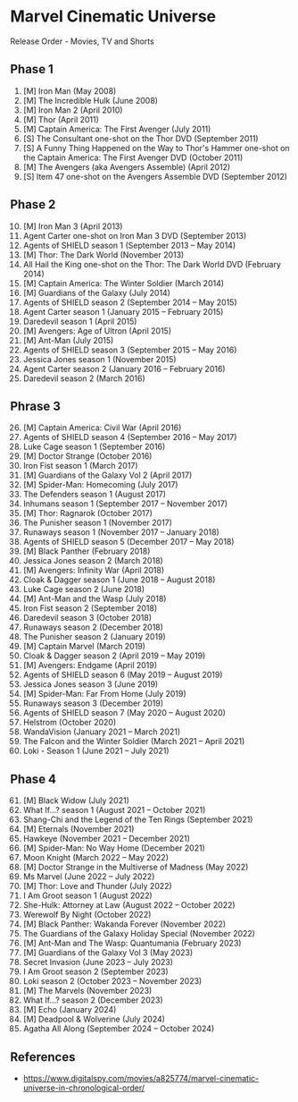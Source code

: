 # Marvel Cinematic Universe
Release Order - Movies, TV and Shorts

## Phase 1
1. [M] Iron Man (May 2008)
2. [M] The Incredible Hulk (June 2008)
3. [M] Iron Man 2 (April 2010)
4. [M] Thor (April 2011)
5. [M] Captain America: The First Avenger (July 2011)
6. [S] The Consultant one-shot on the Thor DVD (September 2011)
7. [S] A Funny Thing Happened on the Way to Thor's Hammer one-shot on the Captain America: The First Avenger DVD (October 2011)
8. [M] The Avengers (aka Avengers Assemble) (April 2012)
9. [S] Item 47 one-shot on the Avengers Assemble DVD (September 2012)

## Phase 2
10. [M] Iron Man 3 (April 2013)
11. Agent Carter one-shot on Iron Man 3 DVD (September 2013)
12. Agents of SHIELD season 1 (September 2013 – May 2014)
13. [M] Thor: The Dark World (November 2013)
14. All Hail the King one-shot on the Thor: The Dark World DVD (February 2014)
15. [M] Captain America: The Winter Soldier (March 2014)
16. [M] Guardians of the Galaxy (July 2014)
17. Agents of SHIELD season 2 (September 2014 – May 2015)
18. Agent Carter season 1 (January 2015 – February 2015)
19. Daredevil season 1 (April 2015)
20. [M] Avengers: Age of Ultron (April 2015)
21. [M] Ant-Man (July 2015)
22. Agents of SHIELD season 3 (September 2015 – May 2016)
23. Jessica Jones season 1 (November 2015)
24. Agent Carter season 2 (January 2016 – February 2016)
25. Daredevil season 2 (March 2016)

## Phrase 3
26. [M] Captain America: Civil War (April 2016)
27. Agents of SHIELD season 4 (September 2016 – May 2017)
28. Luke Cage season 1 (September 2016)
29. [M] Doctor Strange (October 2016)
30. Iron Fist season 1 (March 2017)
31. [M] Guardians of the Galaxy Vol 2 (April 2017)
32. [M] Spider-Man: Homecoming (July 2017)
33. The Defenders season 1 (August 2017)
34. Inhumans season 1 (September 2017 – November 2017)
35. [M] Thor: Ragnarok (October 2017)
36. The Punisher season 1 (November 2017)
37. Runaways season 1 (November 2017 – January 2018)
38. Agents of SHIELD season 5 (December 2017 – May 2018)
39. [M] Black Panther (February 2018)
40. Jessica Jones season 2 (March 2018)
41. [M] Avengers: Infinity War (April 2018)
42. Cloak & Dagger season 1 (June 2018 – August 2018)
43. Luke Cage season 2 (June 2018)
44. [M] Ant-Man and the Wasp (July 2018)
45. Iron Fist season 2 (September 2018)
46. Daredevil season 3 (October 2018)
47. Runaways season 2 (December 2018)
48. The Punisher season 2 (January 2019)
49. [M] Captain Marvel (March 2019)
50. Cloak & Dagger season 2 (April 2019 – May 2019)
51. [M] Avengers: Endgame (April 2019)
52. Agents of SHIELD season 6 (May 2019 – August 2019)
53. Jessica Jones season 3 (June 2019)
54. [M] Spider-Man: Far From Home (July 2019)
55. Runaways season 3 (December 2019)
56. Agents of SHIELD season 7 (May 2020 – August 2020)
57. Helstrom (October 2020)
58. WandaVision (January 2021 – March 2021)
59. The Falcon and the Winter Soldier (March 2021 – April 2021)
60. Loki - Season 1 (June 2021 – July 2021)

## Phase 4
61. [M] Black Widow (July 2021)
62. What If...? season 1 (August 2021 – October 2021)
63. Shang-Chi and the Legend of the Ten Rings (September 2021)
64. [M] Eternals (November 2021)
65. Hawkeye (November 2021 – December 2021)
66. [M] Spider-Man: No Way Home (December 2021)
67. Moon Knight (March 2022 – May 2022)
68. [M] Doctor Strange in the Multiverse of Madness (May 2022)
69. Ms Marvel (June 2022 – July 2022)
70. [M] Thor: Love and Thunder (July 2022)
71. I Am Groot season 1 (August 2022)
72. She-Hulk: Attorney at Law (August 2022 – October 2022)
73. Werewolf By Night (October 2022)
74. [M] Black Panther: Wakanda Forever (November 2022)
75. The Guardians of the Galaxy Holiday Special (November 2022)
76. [M] Ant-Man and The Wasp: Quantumania (February 2023)
77. [M] Guardians of the Galaxy Vol 3 (May 2023)
78. Secret Invasion (June 2023 – July 2023)
79. I Am Groot season 2 (September 2023)
80. Loki season 2 (October 2023 – November 2023)
81. [M] The Marvels (November 2023)
82. What If...? season 2 (December 2023)
83. [M] Echo (January 2024)
84. [M] Deadpool & Wolverine (July 2024)
85. Agatha All Along (September 2024 – October 2024)


## References
- <https://www.digitalspy.com/movies/a825774/marvel-cinematic-universe-in-chronological-order/>
